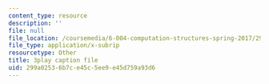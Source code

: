 ```yaml
---
content_type: resource
description: ''
file: null
file_location: /coursemedia/6-004-computation-structures-spring-2017/299a02536b7ce45c5ee9e45d759a93d6_63QXdU9pliI.srt
file_type: application/x-subrip
resourcetype: Other
title: 3play caption file
uid: 299a0253-6b7c-e45c-5ee9-e45d759a93d6
---
```

